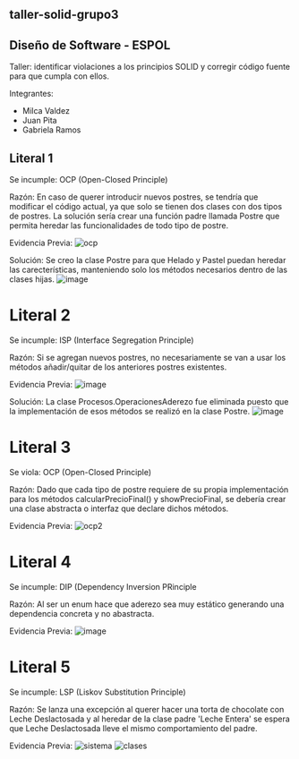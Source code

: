 ## taller-solid-grupo3
## Diseño de Software - ESPOL

Taller: identificar violaciones a los principios SOLID y corregir código fuente para que cumpla con ellos.

Integrantes:
* Milca Valdez
* Juan Pita
* Gabriela Ramos


## Literal 1
Se incumple: OCP (Open-Closed Principle)

Razón: En caso de querer introducir nuevos postres, se tendría que modificar el código actual, ya que solo se tienen dos clases con dos tipos de postres.
La solución sería crear una función padre llamada Postre que permita heredar las funcionalidades de todo tipo de postre.

Evidencia Previa:
![ocp](https://user-images.githubusercontent.com/57634672/121573760-36463380-c9eb-11eb-97d5-6a47ebb83bee.PNG)

Solución: Se creo la clase Postre para que Helado y Pastel puedan heredar las carecterísticas, manteniendo solo los métodos necesarios dentro de las clases hijas.
![image](https://user-images.githubusercontent.com/34144827/121629238-5d7b2000-ca40-11eb-8232-96fbd59dbf5c.png)


# Literal 2
Se incumple: ISP (Interface Segregation Principle)

Razón: Si se agregan nuevos postres, no necesariamente se van a usar los métodos añadir/quitar de los anteriores postres existentes.

Evidencia Previa:
![image](https://user-images.githubusercontent.com/34144827/121578800-ae632800-c9f0-11eb-8d02-6a56b76a61e3.png)

Solución: La clase Procesos.OperacionesAderezo fue eliminada puesto que la implementación de esos métodos se realizó en la clase Postre.
![image](https://user-images.githubusercontent.com/34144827/121629419-b6e34f00-ca40-11eb-9c50-840ef8764014.png)


# Literal 3
Se viola: OCP (Open-Closed Principle)

Razón: Dado que cada tipo de postre requiere de su propia implementación para los métodos calcularPrecioFinal() y  showPrecioFinal, se debería crear una clase abstracta o interfaz que declare dichos métodos.

Evidencia Previa:
![ocp2](https://user-images.githubusercontent.com/57634672/121581610-a0fb6d00-c9f3-11eb-8a46-3d3b570ac85a.PNG)


# Literal 4
Se incumple: DIP (Dependency Inversion PRinciple

Razón: Al ser un enum hace que aderezo sea muy estático generando una dependencia concreta y no abastracta.

Evidencia Previa:
![image](https://user-images.githubusercontent.com/34144827/121581993-1c5d1e80-c9f4-11eb-8fd4-f803231813f2.png)


# Literal 5 
Se incumple: LSP (Liskov Substitution Principle)

Razón: Se lanza una excepción al querer hacer una torta de chocolate con Leche Deslactosada  y al heredar de la clase padre 'Leche Entera' se espera que Leche Deslactosada lleve el mismo comportamiento del padre. 

Evidencia Previa:
![sistema](https://user-images.githubusercontent.com/68141841/121576750-51ff0900-c9ee-11eb-8bfa-6e9cc6785a2d.png)
![clases](https://user-images.githubusercontent.com/68141841/121576744-50cddc00-c9ee-11eb-8b99-62a2b5f36990.png)





